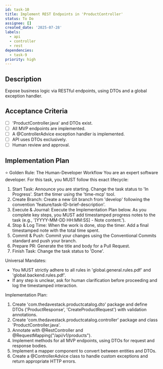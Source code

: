 ```yaml
---
id: task-10
title: Implement REST Endpoints in 'ProductController'
status: To Do
assignee: []
created_date: '2025-07-28'
labels:
  - api
  - controller
  - rest
dependencies:
  - task-9
priority: high
---
```


## Description

Expose business logic via RESTful endpoints, using DTOs and a global exception handler.

## Acceptance Criteria

- [ ] 'ProductController.java' and DTOs exist.
- [ ] All MVP endpoints are implemented.
- [ ] A @ControllerAdvice exception handler is implemented.
- [ ] API uses DTOs exclusively.
- [ ] Human review and approval.

## Implementation Plan

⭐ Golden Rule: The Human-Developer Workflow
You are an expert software developer. For this task, you MUST follow this exact lifecycle:
1. Start Task: Announce you are starting. Change the task status to 'In Progress'. Start the timer using the 'time-mcp' tool.
2. Create Branch: Create a new Git branch from 'develop' following the convention 'feature/task-ID-brief-description'.
3. Execute & Journal: Execute the Implementation Plan below. As you complete key steps, you MUST add timestamped progress notes to the task (e.g., '[YYYY-MM-DD HH:MM:SS] - Note content.').
4. Stop & Log Time: When the work is done, stop the timer. Add a final timestamped note with the total time spent.
5. Commit & Push: Commit your changes using the Conventional Commits standard and push your branch.
6. Prepare PR: Generate the title and body for a Pull Request.
7. Finish Task: Change the task status to 'Done'.

Universal Mandates:
- You MUST strictly adhere to all rules in 'global.general.rules.pdf' and 'global.backend.rules.pdf'.
- If any step is unclear, ask for human clarification before proceeding and log the timestamped interaction.

Implementation Plan:
1. Create 'com.thedavestack.productcatalog.dto' package and define DTOs ('ProductResponse', 'CreateProductRequest') with validation annotations.
2. Create 'com.thedavestack.productcatalog.controller' package and class 'ProductController.java'.
3. Annotate with @RestController and @RequestMapping(\"/api/v1/products\").
4. Implement methods for all MVP endpoints, using DTOs for request and response bodies.
5. Implement a mapper component to convert between entities and DTOs.
6. Create a @ControllerAdvice class to handle custom exceptions and return appropriate HTTP errors.

